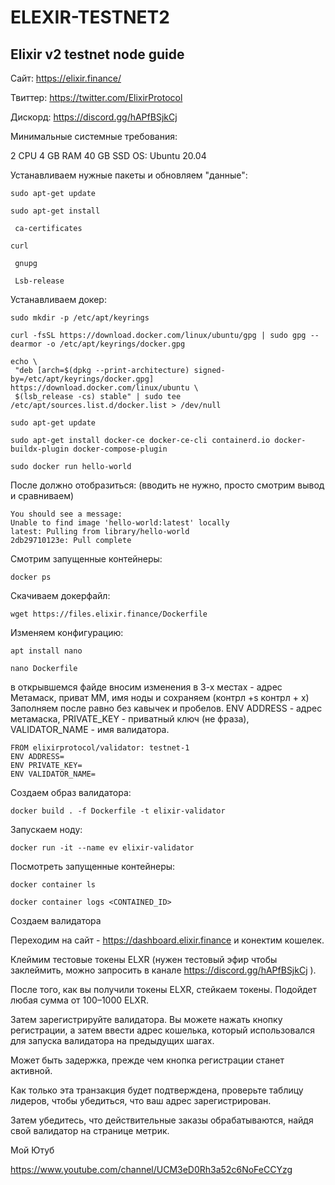 # ELEXIR-TESTNET2

## Elixir v2 testnet node guide

Cайт: https://elixir.finance/ 

Твиттер: https://twitter.com/ElixirProtocol 

Дискорд: https://discord.gg/hAPfBSjkCj

Минимальные системные требования:

2 CPU 4 GB RAM 40 GB SSD OS: Ubuntu 20.04

Устанавливаем нужные пакеты и обновляем "данные":

```
sudo apt-get update

sudo apt-get install 

 ca-certificates 

curl 

 gnupg 

 Lsb-release
```

Устанавливаем докер:

```
sudo mkdir -p /etc/apt/keyrings

curl -fsSL https://download.docker.com/linux/ubuntu/gpg | sudo gpg --dearmor -o /etc/apt/keyrings/docker.gpg
```

```
echo \
 "deb [arch=$(dpkg --print-architecture) signed-by=/etc/apt/keyrings/docker.gpg] https://download.docker.com/linux/ubuntu \
 $(lsb_release -cs) stable" | sudo tee /etc/apt/sources.list.d/docker.list > /dev/null
```

```
sudo apt-get update
```

```
sudo apt-get install docker-ce docker-ce-cli containerd.io docker-buildx-plugin docker-compose-plugin
```

```
sudo docker run hello-world
```

После должно отобразиться: (вводить не нужно, просто смотрим вывод и сравниваем)

```
You should see a message: 
Unable to find image 'hello-world:latest' locally
latest: Pulling from library/hello-world
2db29710123e: Pull complete
```

Смотрим запущенные контейнеры:

```
docker ps
```

Скачиваем докерфайл:

```
wget https://files.elixir.finance/Dockerfile
```

Изменяем конфигурацию:

```
apt install nano
```

```
nano Dockerfile
```

в открывшемся файде вносим изменения в 3-х местах - адрес Метамаск, приват ММ, имя ноды и сохраняем (контрл +s контрл + х)
Заполняем после равно без кавычек и пробелов. ENV ADDRESS - адрес метамаска, PRIVATE_KEY - приватный ключ (не фраза), VALIDATOR_NAME - имя валидатора.
```
FROM elixirprotocol/validator: testnet-1
ENV ADDRESS=
ENV PRIVATE_KEY=
ENV VALIDATOR_NAME=
```

Создаем образ валидатора:

```
docker build . -f Dockerfile -t elixir-validator
```

Запускаем ноду:

```
docker run -it --name ev elixir-validator
```

Посмотреть запущенные контейнеры:

```
docker container ls

docker container logs <CONTAINED_ID>
```

Создаем валидатора

Переходим на сайт - https://dashboard.elixir.finance и конектим кошелек.

Клеймим тестовые токены ELXR (нужен тестовый эфир чтобы заклеймить, можно запросить в канале https://discord.gg/hAPfBSjkCj ).

После того, как вы получили токены ELXR, стейкаем токены. Подойдет любая сумма от 100–1000 ELXR.

Затем зарегистрируйте валидатора. Вы можете нажать кнопку регистрации, а затем ввести адрес кошелька, который использовался для запуска валидатора на предыдущих шагах.

 Может быть задержка, прежде чем кнопка регистрации станет активной.

Как только эта транзакция будет подтверждена, проверьте таблицу лидеров, чтобы убедиться, что ваш адрес зарегистрирован.

Затем убедитесь, что действительные заказы обрабатываются, найдя свой валидатор на странице метрик.

Мой Ютуб

https://www.youtube.com/channel/UCM3eD0Rh3a52c6NoFeCCYzg
